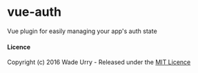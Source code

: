 # vue-auth

Vue plugin for easily managing your app's auth state

#### Licence

Copyright (c) 2016 Wade Urry - Released under the [MIT Licence](LICENCE.md)

